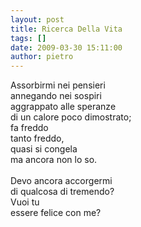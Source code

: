 ```yaml
---
layout: post
title: Ricerca Della Vita
tags: []
date: 2009-03-30 15:11:00
author: pietro
---
```

Assorbirmi nei pensieri<br/>annegando nei sospiri<br/>aggrappato alle speranze<br/>di un calore poco dimostrato;<br/>fa freddo<br/>tanto freddo,<br/>quasi si congela<br/>ma ancora non lo so.<br/><br/>Devo ancora accorgermi<br/>di qualcosa di tremendo?<br/>Vuoi tu<br/>essere felice con me?
